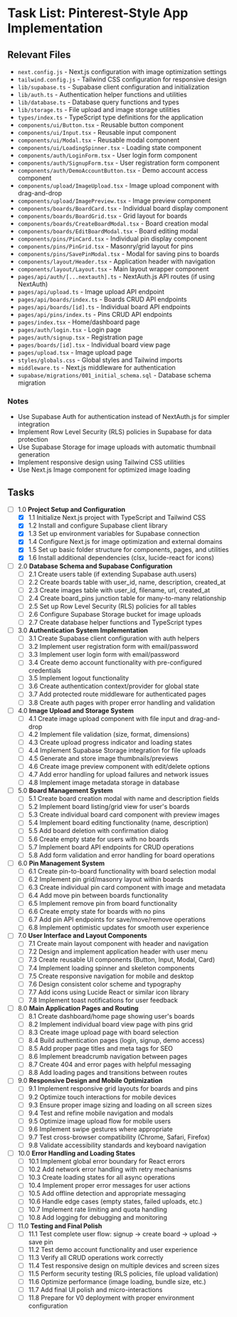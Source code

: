 # Task List: Pinterest-Style App Implementation

## Relevant Files

- `next.config.js` - Next.js configuration with image optimization settings
- `tailwind.config.js` - Tailwind CSS configuration for responsive design
- `lib/supabase.ts` - Supabase client configuration and initialization
- `lib/auth.ts` - Authentication helper functions and utilities
- `lib/database.ts` - Database query functions and types
- `lib/storage.ts` - File upload and image storage utilities
- `types/index.ts` - TypeScript type definitions for the application
- `components/ui/Button.tsx` - Reusable button component
- `components/ui/Input.tsx` - Reusable input component
- `components/ui/Modal.tsx` - Reusable modal component
- `components/ui/LoadingSpinner.tsx` - Loading state component
- `components/auth/LoginForm.tsx` - User login form component
- `components/auth/SignupForm.tsx` - User registration form component
- `components/auth/DemoAccountButton.tsx` - Demo account access component
- `components/upload/ImageUpload.tsx` - Image upload component with drag-and-drop
- `components/upload/ImagePreview.tsx` - Image preview component
- `components/boards/BoardCard.tsx` - Individual board display component
- `components/boards/BoardGrid.tsx` - Grid layout for boards
- `components/boards/CreateBoardModal.tsx` - Board creation modal
- `components/boards/EditBoardModal.tsx` - Board editing modal
- `components/pins/PinCard.tsx` - Individual pin display component
- `components/pins/PinGrid.tsx` - Masonry/grid layout for pins
- `components/pins/SavePinModal.tsx` - Modal for saving pins to boards
- `components/layout/Header.tsx` - Application header with navigation
- `components/layout/Layout.tsx` - Main layout wrapper component
- `pages/api/auth/[...nextauth].ts` - NextAuth.js API routes (if using NextAuth)
- `pages/api/upload.ts` - Image upload API endpoint
- `pages/api/boards/index.ts` - Boards CRUD API endpoints
- `pages/api/boards/[id].ts` - Individual board API endpoints
- `pages/api/pins/index.ts` - Pins CRUD API endpoints
- `pages/index.tsx` - Home/dashboard page
- `pages/auth/login.tsx` - Login page
- `pages/auth/signup.tsx` - Registration page
- `pages/boards/[id].tsx` - Individual board view page
- `pages/upload.tsx` - Image upload page
- `styles/globals.css` - Global styles and Tailwind imports
- `middleware.ts` - Next.js middleware for authentication
- `supabase/migrations/001_initial_schema.sql` - Database schema migration

### Notes

- Use Supabase Auth for authentication instead of NextAuth.js for simpler integration
- Implement Row Level Security (RLS) policies in Supabase for data protection
- Use Supabase Storage for image uploads with automatic thumbnail generation
- Implement responsive design using Tailwind CSS utilities
- Use Next.js Image component for optimized image loading

## Tasks

- [ ] 1.0 **Project Setup and Configuration**
  - [x] 1.1 Initialize Next.js project with TypeScript and Tailwind CSS
  - [x] 1.2 Install and configure Supabase client library
  - [x] 1.3 Set up environment variables for Supabase connection
  - [x] 1.4 Configure Next.js for image optimization and external domains
  - [x] 1.5 Set up basic folder structure for components, pages, and utilities
  - [x] 1.6 Install additional dependencies (clsx, lucide-react for icons)

- [ ] 2.0 **Database Schema and Supabase Configuration**
  - [ ] 2.1 Create users table (if extending Supabase auth.users)
  - [ ] 2.2 Create boards table with user_id, name, description, created_at
  - [ ] 2.3 Create images table with user_id, filename, url, created_at
  - [ ] 2.4 Create board_pins junction table for many-to-many relationship
  - [ ] 2.5 Set up Row Level Security (RLS) policies for all tables
  - [ ] 2.6 Configure Supabase Storage bucket for image uploads
  - [ ] 2.7 Create database helper functions and TypeScript types

- [ ] 3.0 **Authentication System Implementation**
  - [ ] 3.1 Create Supabase client configuration with auth helpers
  - [ ] 3.2 Implement user registration form with email/password
  - [ ] 3.3 Implement user login form with email/password
  - [ ] 3.4 Create demo account functionality with pre-configured credentials
  - [ ] 3.5 Implement logout functionality
  - [ ] 3.6 Create authentication context/provider for global state
  - [ ] 3.7 Add protected route middleware for authenticated pages
  - [ ] 3.8 Create auth pages with proper error handling and validation

- [ ] 4.0 **Image Upload and Storage System**
  - [ ] 4.1 Create image upload component with file input and drag-and-drop
  - [ ] 4.2 Implement file validation (size, format, dimensions)
  - [ ] 4.3 Create upload progress indicator and loading states
  - [ ] 4.4 Implement Supabase Storage integration for file uploads
  - [ ] 4.5 Generate and store image thumbnails/previews
  - [ ] 4.6 Create image preview component with edit/delete options
  - [ ] 4.7 Add error handling for upload failures and network issues
  - [ ] 4.8 Implement image metadata storage in database

- [ ] 5.0 **Board Management System**
  - [ ] 5.1 Create board creation modal with name and description fields
  - [ ] 5.2 Implement board listing/grid view for user's boards
  - [ ] 5.3 Create individual board card component with preview images
  - [ ] 5.4 Implement board editing functionality (name, description)
  - [ ] 5.5 Add board deletion with confirmation dialog
  - [ ] 5.6 Create empty state for users with no boards
  - [ ] 5.7 Implement board API endpoints for CRUD operations
  - [ ] 5.8 Add form validation and error handling for board operations

- [ ] 6.0 **Pin Management System**
  - [ ] 6.1 Create pin-to-board functionality with board selection modal
  - [ ] 6.2 Implement pin grid/masonry layout within boards
  - [ ] 6.3 Create individual pin card component with image and metadata
  - [ ] 6.4 Add move pin between boards functionality
  - [ ] 6.5 Implement remove pin from board functionality
  - [ ] 6.6 Create empty state for boards with no pins
  - [ ] 6.7 Add pin API endpoints for save/move/remove operations
  - [ ] 6.8 Implement optimistic updates for smooth user experience

- [ ] 7.0 **User Interface and Layout Components**
  - [ ] 7.1 Create main layout component with header and navigation
  - [ ] 7.2 Design and implement application header with user menu
  - [ ] 7.3 Create reusable UI components (Button, Input, Modal, Card)
  - [ ] 7.4 Implement loading spinner and skeleton components
  - [ ] 7.5 Create responsive navigation for mobile and desktop
  - [ ] 7.6 Design consistent color scheme and typography
  - [ ] 7.7 Add icons using Lucide React or similar icon library
  - [ ] 7.8 Implement toast notifications for user feedback

- [ ] 8.0 **Main Application Pages and Routing**
  - [ ] 8.1 Create dashboard/home page showing user's boards
  - [ ] 8.2 Implement individual board view page with pins grid
  - [ ] 8.3 Create image upload page with board selection
  - [ ] 8.4 Build authentication pages (login, signup, demo access)
  - [ ] 8.5 Add proper page titles and meta tags for SEO
  - [ ] 8.6 Implement breadcrumb navigation between pages
  - [ ] 8.7 Create 404 and error pages with helpful messaging
  - [ ] 8.8 Add loading pages and transitions between routes

- [ ] 9.0 **Responsive Design and Mobile Optimization**
  - [ ] 9.1 Implement responsive grid layouts for boards and pins
  - [ ] 9.2 Optimize touch interactions for mobile devices
  - [ ] 9.3 Ensure proper image sizing and loading on all screen sizes
  - [ ] 9.4 Test and refine mobile navigation and modals
  - [ ] 9.5 Optimize image upload flow for mobile users
  - [ ] 9.6 Implement swipe gestures where appropriate
  - [ ] 9.7 Test cross-browser compatibility (Chrome, Safari, Firefox)
  - [ ] 9.8 Validate accessibility standards and keyboard navigation

- [ ] 10.0 **Error Handling and Loading States**
  - [ ] 10.1 Implement global error boundary for React errors
  - [ ] 10.2 Add network error handling with retry mechanisms
  - [ ] 10.3 Create loading states for all async operations
  - [ ] 10.4 Implement proper error messages for user actions
  - [ ] 10.5 Add offline detection and appropriate messaging
  - [ ] 10.6 Handle edge cases (empty states, failed uploads, etc.)
  - [ ] 10.7 Implement rate limiting and quota handling
  - [ ] 10.8 Add logging for debugging and monitoring

- [ ] 11.0 **Testing and Final Polish**
  - [ ] 11.1 Test complete user flow: signup → create board → upload → save pin
  - [ ] 11.2 Test demo account functionality and user experience
  - [ ] 11.3 Verify all CRUD operations work correctly
  - [ ] 11.4 Test responsive design on multiple devices and screen sizes
  - [ ] 11.5 Perform security testing (RLS policies, file upload validation)
  - [ ] 11.6 Optimize performance (image loading, bundle size, etc.)
  - [ ] 11.7 Add final UI polish and micro-interactions
  - [ ] 11.8 Prepare for V0 deployment with proper environment configuration
